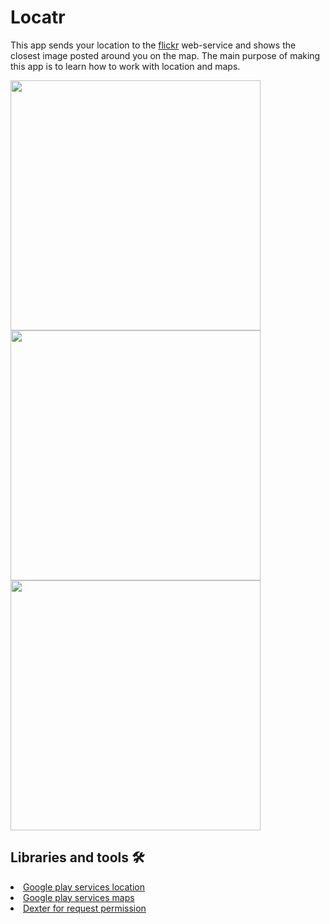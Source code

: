 # Locatr
This app sends your location to the [flickr](https://www.flickr.com/) web-service and shows the closest image posted around you on the map.
The main purpose of making this app is to learn how to work with location and maps.

<p><img height= "400" src="https://user-images.githubusercontent.com/52744015/106387687-19bc3e00-63f0-11eb-952b-2053b8939700.png"/>
<img height= "400" src="https://user-images.githubusercontent.com/52744015/106387690-1aed6b00-63f0-11eb-86d6-94ae257f166c.png"/>
<img height= "400" src="https://user-images.githubusercontent.com/52744015/106387683-1759e400-63f0-11eb-9f83-1b650e0cdd6d.png"/>

## Libraries and tools 🛠
<li><a href="https://developers.google.com/android/guides/overview">Google play services location</a></li>
<li><a href="https://developers.google.com/android/guides/overview">Google play services maps</a></li>
<li><a href="https://github.com/Karumi/Dexter">Dexter for request permission</a></li>
